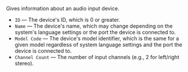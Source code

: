 Gives information about an audio input device.

   - `ID` — The device's ID, which is 0 or greater. 
   - `Name` — The device's name, which may change depending on the system's language settings or the port the device is connected to.
   - `Model Code` — The device's model identifier, which is the same for a given model regardless of system language settings and the port the device is connected to.
   - `Channel Count` — The number of input channels (e.g., 2 for left/right stereo).
